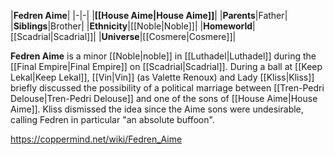 |**Fedren Aime**|
|-|-|
|**[[House Aime\|House Aime]]**|
|**Parents**|Father|
|**Siblings**|Brother|
|**Ethnicity**|[[Noble\|Noble]]|
|**Homeworld**|[[Scadrial\|Scadrial]]|
|**Universe**|[[Cosmere\|Cosmere]]|

**Fedren Aime** is a minor [[Noble\|noble]] in [[Luthadel\|Luthadel]] during the [[Final Empire\|Final Empire]] on [[Scadrial\|Scadrial]].
During a ball at [[Keep Lekal\|Keep Lekal]], [[Vin\|Vin]] (as Valette Renoux) and Lady [[Kliss\|Kliss]] briefly discussed the possibility of a political marriage between [[Tren-Pedri Delouse\|Tren-Pedri Delouse]] and one of the sons of [[House Aime\|House Aime]]. Kliss dismissed the idea since the Aime sons were undesirable, calling Fedren in particular "an absolute buffoon".



https://coppermind.net/wiki/Fedren_Aime
